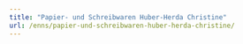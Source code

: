 ```yaml
---
title: "Papier- und Schreibwaren Huber-Herda Christine"
url: /enns/papier-und-schreibwaren-huber-herda-christine/
---
```

